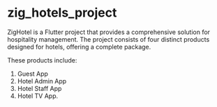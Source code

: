 # zig_hotels_project

ZigHotel is a Flutter project that provides a comprehensive solution for hospitality management.
The project consists of four distinct products designed for hotels, offering a complete package.

These products include:

1) Guest App
2) Hotel Admin App
3) Hotel Staff App
4) Hotel TV App.
